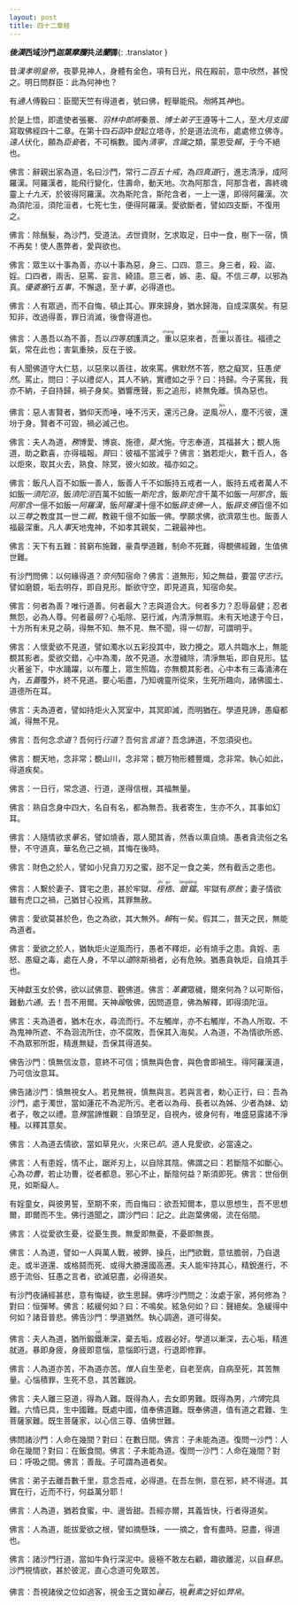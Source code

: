 ```yaml
---
layout: post
title: 四十二章經
---
```


**<dfn title="后汉：东汉，史称后汉（公元25年 - 220年）。">後漢</dfn>西域沙門<dfn title="迦叶摩腾：中天竺僧人；亦作摄摩腾，竺摩腾。">迦葉摩騰</dfn>共<dfn title="法兰：竺法兰的简称，中天竺人，汉明帝永平中与迦叶摩腾共來我国，译四十二章经等。见高僧传二。">法蘭</dfn>譯**{: .translator }

昔<dfn title="汉孝明皇帝：刘庄（28年6月15日—75年9月5日），东汉第二位皇帝，谥号为孝明皇帝。">漢孝明皇帝</dfn>，夜夢見神人，身體有金色，項有日光，飛在殿前，意中欣然，甚悅之。明日問群臣：此為何神也？

有<dfn title="通人：学识渊博通达的人。">通人</dfn>傅毅曰：臣聞天竺有得道者，號曰佛，輕舉能飛。<dfn title="殆：大概、几乎，当、必。">殆</dfn>將其<dfn title="神：神人。">神</dfn>也。

於是上悟，即遣使者張騫、<dfn title="羽林中郎将：官名。">羽林中郎將</dfn>秦景、<dfn title="博士弟子：汉代从学于博士官者。">博士弟子</dfn>王遵等十二人，至<dfn title="大月氏国：西域古国名。西汉文帝时由游牧民族月氏所建，约在今中亚阿姆河以北。">大月支國</dfn>寫取佛經四十二章。在第十四<dfn title="石函：石制的匣子。">石函</dfn>中<dfn title="登：升。">登</dfn>起立塔寺，於是道法流布，處處修立佛寺。<dfn title="远人：指外族人或外国人。">遠人</dfn>伏化，願為<dfn title="臣妾：泛指统治者所役使的民众和藩属。（悟文注：此处引申义为归佛教化的人。）">臣妾</dfn>者，不可稱數。國內<dfn title="清宁：指时世太平。">清寧</dfn>，<dfn title="含识：谓有心识者，即有情众生。">含識</dfn>之類，蒙恩受<dfn title="赖：利益，好处。">賴</dfn>，于今不絕也。

佛言：辭親出家為道，名曰沙門，常行<dfn title="二百五十戒：比丘之具足戒。分八段：一、四波罗夷，二、十三僧残，三、二不定，四、三十捨堕，五、九十单提，六、四提舍尼，七、百众学，八、六灭诤。">二百五十戒</dfn>，為<dfn title="四真道：四真谛，又名四圣谛；苦、集、灭、道之四谛。其理真正，故名真谛；为圣者所见，故名圣谛。">四真道</dfn>行，進志清淨，成阿羅漢。阿羅漢者，能飛行變化，住壽命，動天地。次為阿那含，阿那含者，壽終魂靈上<dfn title="十九天：五净居天，又名五不还天。位于色界第四禅天上，三果阿那含者所居住处。">十九天</dfn>，於彼得阿羅漢。次為斯陀含，斯陀含者，一上一還，即得阿羅漢。次為須陀洹，須陀洹者，七死七生，便得阿羅漢。愛欲斷者，譬如四支斷，不復用之。

佛言：除鬚髮，為沙門，受道法。<dfn title="去：离开，舍弃。">去</dfn>世資財，乞求取足，日中一食，樹下一宿，慎不再矣！使人愚弊者，愛與欲也。

佛言：眾生以十事為善，亦以十事為惡，身三、口四、意三。身三者，殺、盜、婬。口四者，兩舌、惡罵、妄言、綺語。意三者，嫉、恚、癡。不信<dfn title="三尊：指佛、法、僧。">三尊</dfn>，以邪為真。<dfn title="优婆塞：梵语。即男居士。">優婆塞</dfn>行<dfn title="五事：五戒。指不杀、不盗、不淫、不妄语、不饮酒。">五事</dfn>，不懈退，至<dfn title="十事：十善业。指：不杀生、不偷盗、不邪行、不妄语、不两舌、不恶口、不绮语、不贪欲、不嗔恚、不邪见。">十事</dfn>，必得道也。

佛言：人有眾過，而不自悔，頓止其心。罪來歸身，猶水歸海，自成深廣矣。有惡知非，改過得善，罪日消滅，後會得道也。

佛言：人愚吾以為不善，吾以<dfn title="四等慈：慈、悲、喜、舍，四无量心。">四等慈</dfn>護濟之。<ruby>重<rt>chóng</rt></ruby>以惡來者，吾<ruby>重<rt>chóng</rt></ruby>以善往。福德之氣，常在此也；害氣重殃，反在于彼。

有人聞佛道守大仁慈，以惡來以善往，故來罵。佛默然不答，愍之癡冥，狂愚<dfn title="使然：使其如此，使它变得这样。">使然</dfn>。罵止，問曰：子以禮<dfn title="从：随。">從</dfn>人，其人不納，實禮如之乎？曰：持歸。今子罵我，我亦不納，子自持歸，禍子身矣。猶響應聲，影之追形，終無免離。慎為惡也。

佛言：惡人害賢者，猶仰天而唾，唾不污天，還污己身。逆風<dfn title="坋：①尘埃；粉尘。②谓粉状物敷洒于他物。"><ruby>坋<rt>fèn</rt></ruby></dfn>人，塵不污彼，還坋于身。賢者不可毀，禍必滅己也。

佛言：夫人為道，<dfn title="务：必须，一定。">務</dfn>博愛、博哀、施德，<dfn title="莫大：没有比这个再大。">莫大</dfn>施。守志奉道，其福甚大；覩人施道，助之歡喜，亦得福報。<dfn title="质：对质，询问。">質</dfn>曰：彼福不當減乎？佛言：猶若炬火，數千百人，各以炬來，取其火去，熟食、除冥，彼火如故。福亦如之。

佛言：飯凡人百不如飯一善人，飯善人千不如飯持五戒者一人，飯持五戒者萬人不如飯一*須陀洹*，飯*須陀洹*百萬不如飯一*斯陀含*，飯*斯陀含*千萬不如飯一*阿那含*，飯*阿那含*一億不如飯一*阿羅漢*，飯*阿羅漢*十億不如飯*辟支佛*一人，飯*辟支佛*百億不如以<dfn title="三尊：指佛、法、僧。">三尊</dfn>之教度其一世<dfn title="二亲：指父母。">二親</dfn>，教親千億不如飯一佛。學願求佛，欲濟眾生也。飯善人福最深重。凡人<dfn title="事：侍奉，供奉。">事</dfn>天地鬼神，不如孝其親矣，二親最神也。

佛言：天下有五難：貧窮布施難，豪貴學道難，制命不死難，得覩佛經難，生值佛世難。

有沙門問佛：以何緣得道？<dfn title="奈何：怎么，怎么样。">奈何</dfn>知宿命？佛言：道無形，知之無益，要當*守志行*。譬如磨鏡，垢去明存，即自見形。斷欲守空，即見道真，知宿命矣。

佛言：何者為善？唯行道善。何者最大？志與道合大。何者多力？忍辱最健；忍者無怨，必為人尊。何者最<dfn title="明：圣明，明智。">明</dfn>？心垢除、惡行滅，內清淨無瑕。未有天地逮于今日，十方所有未見之萌，得無不知、無不見、無不聞，得<dfn title="一切智：佛智之名。知了一切之法之智慧。">一切智</dfn>，可謂明乎。

佛言：人懷愛欲不見道，譬如濁水以五彩投其中，致力攪之。眾人共臨水上，無能覩其影者。愛欲交錯，心中為濁，故不見道。水澄穢除，清淨無垢，即自見形。猛火著釜下，中水踊躍，以布覆上，眾生照臨，亦無覩其影者。心中本有三毒涌沸在內，<dfn title="五盖：贪欲盖、瞋恚盖、睡眠盖、掉悔盖、疑盖。此五盖能覆心性不生善法。">五蓋</dfn>覆外，終不見道。要心垢盡，乃知魂靈所從來，生死所趣向，諸佛國土、道德所在耳。

佛言：夫為道者，譬如持炬火入冥室中，其冥即滅，而明猶在。學道見諦，愚癡都滅，得無不見。

佛言：吾何念*念道*？吾何行*行道*？吾何言*言道*？吾念諦道，不忽須臾也。

佛言：覩天地，念非常；覩山川，念非常；覩万物形體豐熾，念非常。執心如此，得道疾矣。

佛言：一日行，常念道、行道，遂得信根，其福無量。

佛言：熟自念身中四大，名自有名，都為無吾。我者寄生，生亦不久，其事如幻耳。

佛言：人隨情欲求<dfn title="华名：美名。">華名</dfn>，譬如燒香，眾人聞其香，然香以熏自燒。愚者貪流俗之名譽，不守道真，華名危己之禍，其悔在後時。

佛言：財色之於人，譬如小兒貪刀刃之蜜，甜不足一食之美，然有截舌之患也。

佛言：人繫於妻子、寶宅之患，甚於牢獄、<dfn title="桎梏：①刑具，脚镣手铐。②囚禁。"><ruby>桎<rt>zhì</rt></ruby><ruby>梏<rt>gù</rt></ruby></dfn>、<dfn title="锒铛：铁锁链。拘系罪犯的刑具。"><ruby>鋃<rt>láng</rt></ruby><ruby>鐺<rt>dāng</rt></ruby></dfn>。牢獄有<dfn title="原赦：宽恕赦免。">原赦</dfn>；妻子情欲雖有虎口之禍，己猶甘心投焉，其罪無赦。

佛言：愛欲莫甚於色，色之為欲，其大無外。<dfn title="赖：幸亏，幸而。">賴</dfn>有一矣。假其二，普天之民，無能為道者。

佛言：愛欲之於人，猶執炬火逆風而行，愚者不釋炬，必有燒手之患。貪婬、恚怒、愚癡之毒，處在人身，不早以*道*除斯禍者，必有危殃。猶愚貪執炬，自燒其手也。

天神獻玉女於佛，欲以試佛意、觀佛道。佛言：<dfn title="革囊：指人的躯体。">革囊</dfn>眾穢，爾來何為？以可斯俗，難動<dfn title="六通：漏尽知证通者，诸漏断尽为无碍者。一、天眼通，二、天耳通，三、知他心通，四、宿命通，五、身如意通，六、漏智通。">六通</dfn>。去！吾不用爾。天神<dfn title="踰：同“逾”。越过、更加。"><ruby>踰<rt>yú</rt></ruby></dfn>敬佛，因問道意，佛為解釋，即得須陀洹。

佛言：夫為道者，猶木在水，尋流而行。不左觸岸，亦不右觸岸，不為人所取、不為鬼神所遮、不為洄流所住，亦不腐敗，吾保其入海矣。人為道，不為情欲所惑、不為眾邪所誑，精進無疑，吾保其得道矣。

佛告沙門：慎無信汝意，意終不可信；慎無與色會，與色會即禍生。得阿羅漢道，乃可信汝意耳。

佛告諸沙門：慎無視女人。若見無視，慎無與言。若與言者，勅心正行，曰：吾為沙門，處于濁世，當如蓮花不為泥所污。老者以為母、長者以為姊、少者為妹、幼者子，敬之以禮。意<dfn title="殊：甚、极其；犹，尚。">殊</dfn>當諦惟觀：自頭至足，自視內，彼身何有，唯盛惡露諸不淨種。以釋其意矣。

佛言：人為道去情欲，當如草見火，火來已<dfn title="却：①退。②拒绝。③除去。④避开。">却</dfn>。道人見愛欲，必當遠之。

佛言：人有患婬，情不止，踞斧刃上，以自除其陰。佛謂之曰：若斷陰不如斷心。心為<dfn title="功曹：官名。汉代郡守有功曹史，简称功曹，除掌人事外，得以参预一郡的政务。佛教中引申义为起诸烦恼之根本无明。">功曹</dfn>，若止功曹，從者都息。邪心不止，斷陰何益？斯須即死。佛言：世俗倒見，如斯癡人。

有婬童女，與彼男誓，至期不來，而自悔曰：欲吾知爾本，意以思想生，吾不思想爾，即爾而不生。佛行道聞之，謂沙門曰：記之。此迦葉佛偈，流在俗間。

佛言：人從愛欲生憂，從憂生畏。無愛即無憂，不憂即無畏。

佛言：人為道，譬如一人與萬人戰，被鉀、操兵，出門欲戰，意怯膽弱，乃自退走。或半道還、或格鬪而死、或得大勝還國高<ruby>遷<rt>qiān</rt></ruby>。夫人能牢持其心，精銳進行，不惑于流俗、狂愚之言者，欲滅惡盡，必得道矣。

有沙門夜誦經甚悲，意有悔疑，欲生思歸。佛呼沙門問之：汝處于家，將何修為？對曰：恒彈琴。佛言：絃緩何如？曰：不鳴矣。絃急何如？曰：聲絕矣。急緩得中何如？諸音普悲。佛告沙門：學道猶然。執心調適，道可得矣。

佛言：夫人為道，猶所鍛<ruby>鐵<rt>tiě</rt></ruby>漸深，棄去垢，成器必好。學道以漸深，去心垢，精進就道。暴即身疲，身疲即意惱，意惱即行退，行退即修罪。

佛言：人為道亦苦，不為道亦苦。<dfn title="惟：思考，思念。">惟</dfn>人自生至老，自老至病，自病至死，其苦無量。心惱積罪，生死不息，其苦難說。

佛言：夫人離三惡道，得為人難。既得為人，去女即男難。既得為男，<dfn title="六情：眼、耳、鼻、舌、身、意，六根。旧译经论中多谓六情。">六情</dfn>完具難。六情已具，生中國難。既處中國，值奉佛道難。既奉佛道，值有道之君難、生菩薩家難。既生菩薩家，以心信三尊、值佛世難。

佛問諸沙門：人命在幾間？對曰：在數日間。佛言：子未能為道。復問一沙門：人命在幾間？對曰：在飯食間。佛言：子未能為道。復問一沙門：人命在幾間？對曰：呼吸之間。佛言：善哉。子可謂為道者矣。

佛言：弟子去離吾數千里，意念吾戒，必得道。在吾左側，意在邪，終不得道。其實在行，近而不行，何益萬分耶！

佛言：人為道，猶若食蜜，中、邊皆甜。吾經亦爾，其義皆快，行者得道矣。

佛言：人為道，能拔愛欲之根，譬如摘懸珠，一一摘之，會有盡時。惡盡，得道也。

佛言：諸沙門行道，當如牛負行深泥中。疲極不敢左右顧，趣欲離泥，以自<dfn title="苏息：休养生息；犹休息。">蘇息</dfn>。沙門視情欲，甚於彼泥，直心念道可免眾苦。

佛言：吾視諸侯之位如過客，視金玉之寶如<dfn title="砾石：小石块，砂石。"><ruby>礫<rt>lì</rt></ruby>石</dfn>，視<dfn title="㲲：细毛布，细棉布。"><ruby>㲲<rt>dié</rt></ruby></dfn><dfn title="素：白色生绢。">素</dfn>之好如<dfn title="弊帛：破旧的布帛。">弊帛</dfn>。
